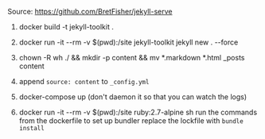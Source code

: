 Source: https://github.com/BretFisher/jekyll-serve

1. docker build -t jekyll-toolkit .

2. docker run -it --rm -v $(pwd):/site jekyll-toolkit jekyll new . --force

3. chown -R wh ./ && mkdir -p content && mv *.markdown *.html _posts content

4. append `source: content` to `_config.yml`

5. docker-compose up (don't daemon it so that you can watch the logs)

6. docker run -it --rm -v $(pwd):/site ruby:2.7-alpine sh
   run the commands from the dockerfile to set up bundler
   replace the lockfile with `bundle install`

